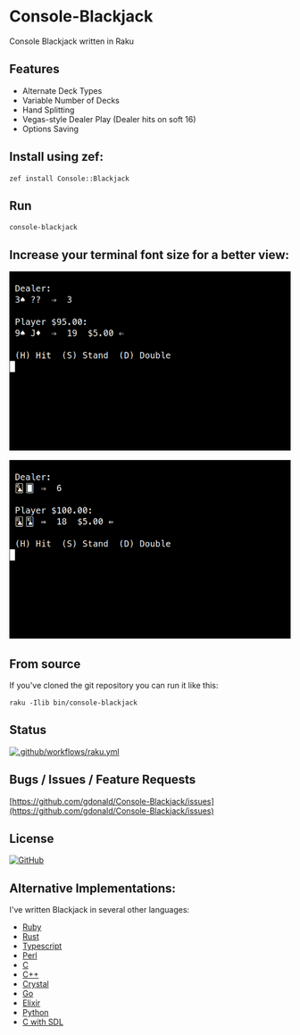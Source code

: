 # Console-Blackjack

Console Blackjack written in Raku

## Features

* Alternate Deck Types
* Variable Number of Decks
* Hand Splitting
* Vegas-style Dealer Play (Dealer hits on soft 16)
* Options Saving

## Install using zef:

```shell
zef install Console::Blackjack
```

## Run

```shell
console-blackjack
```

## Increase your terminal font size for a better view:

![Blackjack](https://raw.githubusercontent.com/gdonald/Console-Blackjack/master/ss1.png)

![Blackjack](https://raw.githubusercontent.com/gdonald/Console-Blackjack/master/ss2.png)

## From source

If you've cloned the git repository you can run it like this:

```shell
raku -Ilib bin/console-blackjack
```
## Status

[![.github/workflows/raku.yml](https://github.com/gdonald/Console-Blackjack/workflows/.github/workflows/raku.yml/badge.svg)](https://github.com/gdonald/Console-Blackjack/actions)

## Bugs / Issues / Feature Requests 

[https://github.com/gdonald/Console-Blackjack/issues](https://github.com/gdonald/Console-Blackjack/issues)

## License

[![GitHub](https://img.shields.io/github/license/gdonald/Console-Blackjack?color=aa0000)](https://github.com/gdonald/Console-Blackjack/blob/master/LICENSE)

## Alternative Implementations:

I've written Blackjack in several other languages:

- [Ruby](https://github.com/gdonald/console-blackjack-ruby)
- [Rust](https://github.com/gdonald/console-blackjack-rust)
- [Typescript](https://github.com/gdonald/blackjack-js)
- [Perl](https://github.com/gdonald/console-blackjack-perl)
- [C](https://github.com/gdonald/blackjack-c)
- [C++](https://github.com/gdonald/blackjack-cpp)
- [Crystal](https://github.com/gdonald/blackjack-cr)
- [Go](https://github.com/gdonald/blackjack-go)
- [Elixir](https://github.com/gdonald/blackjack-ex)
- [Python](https://github.com/gdonald/blackjack-py)
- [C with SDL](https://github.com/gdonald/blackjack-c-sdl)
